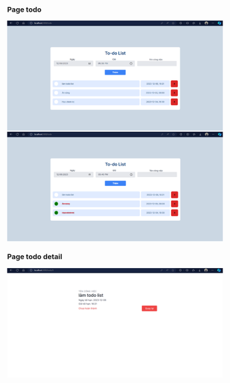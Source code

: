 ### Page todo
![Alt text](image-1.png)
![Alt text](image.png)

### Page todo detail
![Alt text](image-2.png)